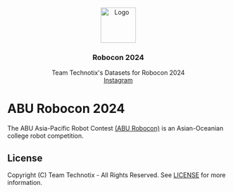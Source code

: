 <br />
<p align="center">
  <a href="https://github.com/Technotix/Robocon-2024-Datasets">
    <img src="https://avatars.githubusercontent.com/u/141440075?s=80" alt="Logo" width="80" height="80">
  </a>

  <h3 align="center">Robocon 2024</h3>

  <p align="center">
    Team Technotix's Datasets for Robocon 2024
    <br />
    <a href="https://www.instagram.com/technotixmpstme/">Instagram</a>
  </p>
</p>

# ABU Robocon 2024

The ABU Asia-Pacific Robot Contest [(ABU Robocon)](https://aburobocon2024.vtv.gov.vn/) is an Asian-Oceanian college robot competition.

## License

Copyright (C) Team Technotix - All Rights Reserved. See [LICENSE](/LICENSE.md) for more information.
